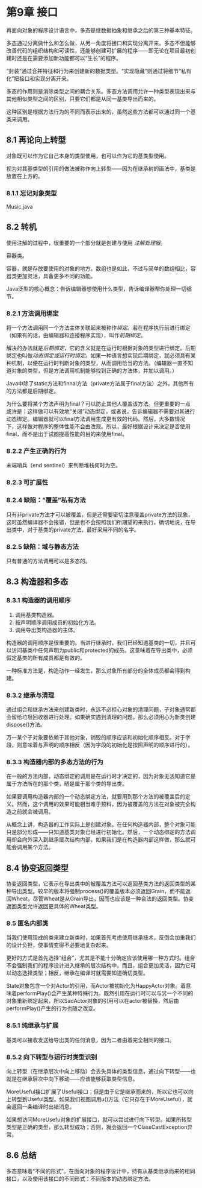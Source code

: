 # 第9章 接口 #

再面向对象的程序设计语言中，多态是继数据抽象和继承之后的第三种基本特征。

多态通过分离做什么和怎么做，从另一角度将接口和实现分离开来。多态不但能够改善代码的组织结构和可读性，还能够创建可扩展的程序——即无论在项目最初创建时还是在需要添加新功能都可以“生长”的程序。

“封装”通过合并特征和行为来创建新的数据类型。“实现隐藏”则通过将细节“私有化”把接口和实现分离开来。

多态的作用则是消除类型之间的耦合关系。多态方法调用允许一种类型表现出来与其他相似类型之间的区别，只要它们都是从同一基类导出而来的。

这种区别是根据方法行为的不同而表示出来的，虽然这些方法都可以通过同一个基类来调用。

## 8.1 再论向上转型 ##

对象既可以作为它自己本身的类型使用，也可以作为它的基类型使用。

视为对其基类型的引用的做法被称作向上转型——因为在继承树的画法中，基类是放置在上方的。

### 8.1.1 忘记对象类型 ###

Music.java

## 8.2 转机 ##


使用注解的过程中，很重要的一个部分就是创建与使用 *注解处理器*。

容器类。

容器，就是存放要使用的对象的地方。数组也是如此，不过与简单的数组相比，容器类更加灵活，具备更多不同的功能。

Java泛型的核心概念：告诉编辑器想使用什么类型，告诉编译器帮你处理一切细节。

### 8.2.1 方法调用绑定  ###

将一个方法调用同一个方法主体关联起来被称作*绑定*。若在程序执行前进行绑定（如果有的话，由编辑器和连接程序实现），叫作*前期绑定*。

解决的办法就是*后期绑定*，它的含义就是在运行时根据对象的类型进行绑定。后期绑定也叫做*动态绑定或运行时绑定*。如果一种语言想实现后期绑定，就必须具有某种机制，以便在运行时判断对象的类型，从而调用恰当的方法。（编辑器一直不知道对象的类型，但是方法调用机制能够找到正确的方法体，并加以调用。）

Java中除了static方法和finnal方法（private方法属于final方法）之外，其他所有的方法都是后期绑定。

为什么要将某个方法声明为final？可以防止其他人覆盖该方法。但更重要的一点或许是：这样做可以有效地“关闭”动态绑定，或者说，告诉编辑器不需要对其进行动态绑定。编辑器就可以final方法调用生成更有效的代码。然后，大多数情况下，这样做对程序的整体性能不会由改观。所以，最好根据设计来决定是否使用final，而不是出于试图提高性能的目的来使用final。

### 8.2.2 产生正确的行为 ###

末端哨兵（end sentinel）来判断堆栈何时为空。

### 8.2.3 可扩展性 ###

### 8.2.4 缺陷：“覆盖”私有方法 ###

只有非private方法才可以被覆盖，但是还需要密切注意覆盖private方法的现象，这时虽然编译器不会报错，但是也不会按照我们所期望的来执行。确切地说，在导出类中，对于基类的private方法，最好采用不同的名字。

### 8.2.5 缺陷：域与静态方法 ###

只有普通的方法调用可以是多态的。

## 8.3 构造器和多态 ##

### 8.3.1 构造器的调用顺序 ###

1. 调用基类构造器。
2. 按声明顺序调用成员的初始化方法。
3. 调用导出类构造器的主体。

构造器的调用顺序是很重要的。当进行继承时，我们已经知道基类的一切，并且可以访问基类中任何声明为public和protected的成员。这意味着在导出类中，必须假定基类的所有成员都是有效的。

一种标准方法是，构造动作一经发生，那么对象所有部分的全体成员都会得到构建。

### 8.3.2 继承与清理 ###

通过组合和继承方法来创建新类时，永远不必担心对象的清理问题，子对象通常都会留给垃圾回收器进行处理。如果确实遇到清理的问题，那么必须用心为新类创建dispose()方法。

万一某个子对象要依赖于其他对象，销毁的顺序应该和初始化顺序相反。对于字段，则意味着与声明的顺序相反（因为字段的初始化是按照声明的顺序进行的）。

### 8.3.3 构造器内部的多态方法的行为 ###

在一般的方法内部，动态绑定的调用是在运行时才决定的，因为对象无法知道它是属于方法所在的那个类，晒是属于那个类的导出类。

如果要调用构造器内部的一个动态绑定方法，就要用到那个方法的被覆盖后的定义。然而，这个调用的效果可能相当难于预料，因为被覆盖的方法在对象被完全构造之前就会被调用。

从概念上讲，构造器的工作实际上是创建对象。在任何构造器内部，整个对象可能只是部分形成——只知道基类对象已经进行初始化。然后，一个动态绑定的方法调用却会向外深入到继承层次结构内部。如果我们是在构造器内部这样做，那么就可能会调用某个方法。

## 8.4 协变返回类型 ##

协变返回类型，它表示在导出类中的被覆盖方法可以返回基类方法的返回类型的某种导出类型。较早的版本将强制process()的覆盖版本必须返回Grain，而不能返回Wheat，尽管Wheat是从Grain导出，因而也应该是一种合法的返回类型。协变返回类型允许返回更具体的Wheat类型。

### 8.5 匿名内部类 ###

当我们使用现成的类来建立新类时，如果首先考虑使用继承技术，反倒会加重我们的设计负担，使事情变得不必要地复杂起来。

更好的方式是首先选择“组合”，尤其是不能十分确定应该使用哪一种方式时。组合不会强制我们的程序设计进入继承的层次结构中。而且，组合更加灵活，因为它可以动态选择类型；相反，继承在编译时就需要知道确切类型。

State对象包含一个对Actor的引用，而Actor被初始化为HappyActor对象。着意味着performPlay()会产生某种特殊行为。既然引用在运行时可以与另一个不同的对象重新绑定起来，所以SadActor对象的引用可以在actor被替换，然后由performPlay()产生的行为也随之改变。

### 8.5.1 纯继承与扩展 ###

基类可以接收发送给导出类的任何消息，因为二者由着完全相同的接口。

### 8.5.2 向下转型与运行时类型识别 ###

向上转型（在继承层次中向上移动）会丢失具体的类型信息，通过向下转型——也就是在继承层次中向下移动——应该能够获取类型信息。

MoreUseful接口扩展了Useful接口；但是由于它是继承而来的，所以它也可以向上转型到Useful类型。如果我们视图调用u()方法（它只存在于MoreUseful），就会返回一条编译时出错消息。

如果想访问MoreUsefu对象的扩展接口，就可以尝试进行向下转型。如果所转型类型是正确的类型，那么转型成功；否则，就会返回一个ClassCastException异常。

## 8.6 总结 ##

多态意味着“不同的形式”。在面向对象的程序设计中，持有从基类继承而来的相同接口，以及使用该接口的不同形式：不同版本的动态绑定方法。

